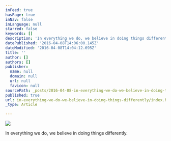 ```yaml
---
inFeed: true
hasPage: true
inNav: false
inLanguage: null
starred: false
keywords: []
description: 'In everything we do, we believe in doing things differently.'
datePublished: '2016-04-08T14:06:00.145Z'
dateModified: '2016-04-08T14:04:12.695Z'
title: ''
author: []
authors: []
publisher:
  name: null
  domain: null
  url: null
  favicon: null
sourcePath: _posts/2016-04-08-in-everything-we-do-we-believe-in-doing-things-differently.md
published: true
url: in-everything-we-do-we-believe-in-doing-things-differently/index.html
_type: Article

---
```

![](https://the-grid-user-content.s3-us-west-2.amazonaws.com/a2faede9-c1af-4869-8973-197c98e67a5a.jpg)

In everything we do, we believe in doing things differently.